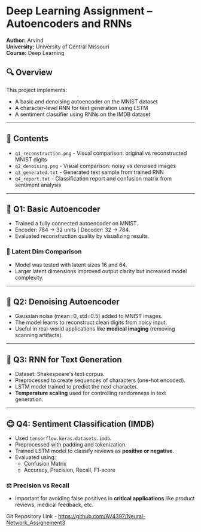 # Deep Learning Assignment – Autoencoders and RNNs

**Author:** Arvind  
**University:** University of Central Missouri  
**Course:** Deep Learning  

## 🔍 Overview

This project implements:
- A basic and denoising autoencoder on the MNIST dataset
- A character-level RNN for text generation using LSTM
- A sentiment classifier using RNNs on the IMDB dataset

---

## 📁 Contents

- `q1_reconstruction.png` - Visual comparison: original vs reconstructed MNIST digits
- `q2_denoising.png` - Visual comparison: noisy vs denoised images
- `q3_generated.txt` - Generated text sample from trained RNN
- `q4_report.txt` - Classification report and confusion matrix from sentiment analysis

---

## 🧠 Q1: Basic Autoencoder

- Trained a fully connected autoencoder on MNIST.
- Encoder: 784 → 32 units | Decoder: 32 → 784.
- Evaluated reconstruction quality by visualizing results.

### 🔁 Latent Dim Comparison
- Model was tested with latent sizes 16 and 64.
- Larger latent dimensions improved output clarity but increased model complexity.

---

## 🧼 Q2: Denoising Autoencoder

- Gaussian noise (mean=0, std=0.5) added to MNIST images.
- The model learns to reconstruct clean digits from noisy input.
- Useful in real-world applications like **medical imaging** (removing scanning artifacts).

---

## 📝 Q3: RNN for Text Generation

- Dataset: Shakespeare's text corpus.
- Preprocessed to create sequences of characters (one-hot encoded).
- LSTM model trained to predict the next character.
- **Temperature scaling** used for controlling randomness in text generation.

---

## 😊 Q4: Sentiment Classification (IMDB)

- Used `tensorflow.keras.datasets.imdb`.
- Preprocessed with padding and tokenization.
- Trained LSTM model to classify reviews as **positive or negative**.
- Evaluated using:
  - Confusion Matrix
  - Accuracy, Precision, Recall, F1-score

### ⚖️ Precision vs Recall
- Important for avoiding false positives in **critical applications** like product reviews, medical feedback, etc.


Git Repository Link - https://github.com/AV4397/Neural-Network_Assignement3


